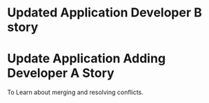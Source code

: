 # Updated Application Developer B story
# Update  Application Adding Developer A Story
To Learn about merging and resolving conflicts.
